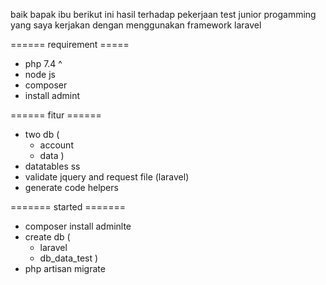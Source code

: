 baik bapak ibu berikut ini hasil terhadap pekerjaan test junior progamming yang
saya kerjakan dengan menggunakan framework laravel

====== requirement =====
 - php 7.4 ^
 - node js
 - composer 
 - install admint


====== fitur ======
 - two db (
   - account 
   - data
 )
 - datatables ss
 - validate jquery and request file (laravel)
 - generate code helpers

======= started =======
- composer install adminlte
- create db ( 
  - laravel
  - db_data_test
)
- php artisan migrate